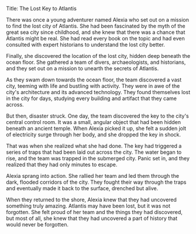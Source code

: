 Title: The Lost Key to Atlantis

There was once a young adventurer named Alexia who set out on a mission to find the lost city of Atlantis. She had been fascinated by the myth of the great sea city since childhood, and she knew that there was a chance that Atlantis might be real. She had read every book on the topic and had even consulted with expert historians to understand the lost city better.

Finally, she discovered the location of the lost city, hidden deep beneath the ocean floor. She gathered a team of divers, archaeologists, and historians, and they set out on a mission to unearth the secrets of Atlantis.

As they swam down towards the ocean floor, the team discovered a vast city, teeming with life and bustling with activity. They were in awe of the city's architecture and its advanced technology. They found themselves lost in the city for days, studying every building and artifact that they came across.

But then, disaster struck. One day, the team discovered the key to the city's central control room. It was a small, angular object that had been hidden beneath an ancient temple. When Alexia picked it up, she felt a sudden jolt of electricity surge through her body, and she dropped the key in shock.

That was when she realized what she had done. The key had triggered a series of traps that had been laid out across the city. The water began to rise, and the team was trapped in the submerged city. Panic set in, and they realized that they had only minutes to escape.

Alexia sprang into action. She rallied her team and led them through the dark, flooded corridors of the city. They fought their way through the traps and eventually made it back to the surface, drenched but alive.

When they returned to the shore, Alexia knew that they had uncovered something truly amazing. Atlantis may have been lost, but it was not forgotten. She felt proud of her team and the things they had discovered, but most of all, she knew that they had uncovered a part of history that would never be forgotten.